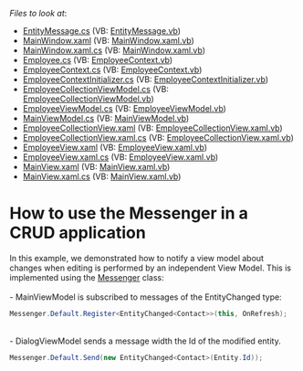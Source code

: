 <!-- default file list -->
*Files to look at*:

* [EntityMessage.cs](./CS/MessengerExample/Common/EntityMessage.cs) (VB: [EntityMessage.vb](./VB/MessengerExample/Common/EntityMessage.vb))
* [MainWindow.xaml](./CS/MessengerExample/MainWindow.xaml) (VB: [MainWindow.xaml.vb](./VB/MessengerExample/MainWindow.xaml.vb))
* [MainWindow.xaml.cs](./CS/MessengerExample/MainWindow.xaml.cs) (VB: [MainWindow.xaml.vb](./VB/MessengerExample/MainWindow.xaml.vb))
* [Employee.cs](./CS/MessengerExample/Model/Employee.cs) (VB: [EmployeeContext.vb](./VB/MessengerExample/Model/EmployeeContext.vb))
* [EmployeeContext.cs](./CS/MessengerExample/Model/EmployeeContext.cs) (VB: [EmployeeContext.vb](./VB/MessengerExample/Model/EmployeeContext.vb))
* [EmployeeContextInitializer.cs](./CS/MessengerExample/Model/EmployeeContextInitializer.cs) (VB: [EmployeeContextInitializer.vb](./VB/MessengerExample/Model/EmployeeContextInitializer.vb))
* [EmployeeCollectionViewModel.cs](./CS/MessengerExample/ViewModels/EmployeeCollectionViewModel.cs) (VB: [EmployeeCollectionViewModel.vb](./VB/MessengerExample/ViewModels/EmployeeCollectionViewModel.vb))
* [EmployeeViewModel.cs](./CS/MessengerExample/ViewModels/EmployeeViewModel.cs) (VB: [EmployeeViewModel.vb](./VB/MessengerExample/ViewModels/EmployeeViewModel.vb))
* [MainViewModel.cs](./CS/MessengerExample/ViewModels/MainViewModel.cs) (VB: [MainViewModel.vb](./VB/MessengerExample/ViewModels/MainViewModel.vb))
* [EmployeeCollectionView.xaml](./CS/MessengerExample/Views/EmployeeCollectionView.xaml) (VB: [EmployeeCollectionView.xaml.vb](./VB/MessengerExample/Views/EmployeeCollectionView.xaml.vb))
* [EmployeeCollectionView.xaml.cs](./CS/MessengerExample/Views/EmployeeCollectionView.xaml.cs) (VB: [EmployeeCollectionView.xaml.vb](./VB/MessengerExample/Views/EmployeeCollectionView.xaml.vb))
* [EmployeeView.xaml](./CS/MessengerExample/Views/EmployeeView.xaml) (VB: [EmployeeView.xaml.vb](./VB/MessengerExample/Views/EmployeeView.xaml.vb))
* [EmployeeView.xaml.cs](./CS/MessengerExample/Views/EmployeeView.xaml.cs) (VB: [EmployeeView.xaml.vb](./VB/MessengerExample/Views/EmployeeView.xaml.vb))
* [MainView.xaml](./CS/MessengerExample/Views/MainView.xaml) (VB: [MainView.xaml.vb](./VB/MessengerExample/Views/MainView.xaml.vb))
* [MainView.xaml.cs](./CS/MessengerExample/Views/MainView.xaml.cs) (VB: [MainView.xaml.vb](./VB/MessengerExample/Views/MainView.xaml.vb))
<!-- default file list end -->
# How to use the Messenger in a CRUD application


<p>In this example, we demonstrated how to notify a view model about changes when editing is performed by an independent View Model. This is implemented using the <a href="https://documentation.devexpress.com/WPF/CustomDocument17474.aspx">Messenger</a> class:<br><br>- MainViewModel is subscribed to messages of the EntityChanged<Contact> type:</p>

```cs
Messenger.Default.Register<EntityChanged<Contact>>(this, OnRefresh);
```

<p><br>- DialogViewModel sends a message width the Id of the modified entity.</p>

```cs
Messenger.Default.Send(new EntityChanged<Contact>(Entity.Id));
```



<br/>


